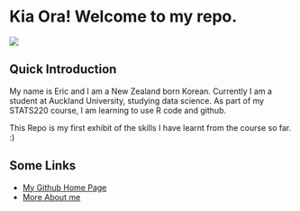 # Kia Ora! Welcome to my repo.

![](https://images.unsplash.com/photo-1602785164803-9a6cf611f3b6?ixlib=rb-1.2.1&ixid=MnwxMjA3fDB8MHxzZWFyY2h8MXx8Y2FsbWluZ3xlbnwwfHwwfHw%3D&w=1000&q=80)

## Quick Introduction

My name is Eric and I am a New Zealand born Korean. Currently I am a student at Auckland University, studying data science. 
As part of my STATS220 course, I am learning to use R code and github. 

This Repo is my first exhibit of the skills I have learnt from the course so far. :)

## Some Links
- [My Github Home Page](https://github.com/erick1m/STATS-220)
- [More About me](https://github.com/erick1m/STATS-220/blob/main/index.md)



